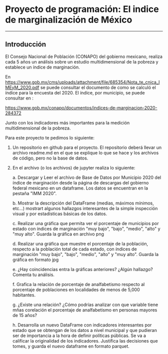# Proyecto de programación: El indice de marginalización de México
-----
## Introducción

El Consejo Nacional de Población (CONAPO) del gobierno mexicano, realiza cada 5 años un análisis sobre un estudio multidimensional de la pobreza y establece un índice de marginación.

En https://www.gob.mx/cms/uploads/attachment/file/685354/Nota_te_cnica_IMEyM_2020.pdf se puede consultar el documento de como se calculó el índice para la encuesta del 2020. El índice, por municipio, se puede consultar en :

https://www.gob.mx/conapo/documentos/indices-de-marginacion-2020-284372

Junto con los indicadores más importantes para la medición multidimensional de la pobreza.

Para este proyecto te pedimos lo siguiente:

1. Un repositorio en github para el proyecto. El repositorio deberá llevar un archivo readme.md en el que se explique lo que se hace y los archivos de código, pero no la base de datos.

2. En el archivo (o los archivos) de jupyter realiza lo siguiente:

    a. Descargar y Leer el archivo de Base de Datos por Municipio 2020 del índice de marginación desde la página de descargas del   gobierno federal mexicano en un dataframe. Los datos se encuentran en la pestaña "IMM 2020".
    
    b. Mostrar la descripción del DataFrame (medias, máximos mínimos, etc...) mostrart algunos hallazgos interesantes de la simple inspección visual y por estadísticas básicas de los datos.
    
    c. Realizar una gráfica que permita ver el porcentaje de municipios por estado con índices de marginación "muy bajo", "bajo", "medio", "alto" y "muy alto". Guarda la gráfica en archivo png
    
    d. Realizar una gráfica que muestre el porcentaje de la población, respecto a la población total de cada estado, con índices de marginación "muy bajo", "bajo", "medio", "alto" y "muy alto". Guarda la gráfica en formato jpg
    
    e. ¿Hay coincidencias entra la gráficas anteriores?  ¿Algún hallazgo? Comenta tu análisis.
    
    f. Grafica la relación de porcentaje de analfabetismo respecto al porcentaje de poblaciones en localidades de menos de 5,000 habitantes.
    
    g. ¿Existe una relación? ¿Cómo podrías analizar con que variable tiene mñas corelación el porcentaje de analfabetismo en personas mayores de 15 años?
    
    h. Desarrolla un nuevo DataFrame con indicadores interesantes por estado que se obtengan de los datos a nivel municipal y que pudieran ser de importancia a la hora de definir políticas públicas. Se va a calificar la originalidad de los indicadores. Justifica las decisiones que tomes, y guarda el nuevo dataframe en formato parquet.
